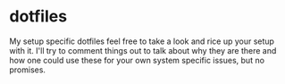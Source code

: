 # dotfiles
My setup specific dotfiles feel free to take a look and rice up your setup with it.
I'll try to comment things out to talk about why they are there and how one could use these for your own system specific issues, but no promises.
